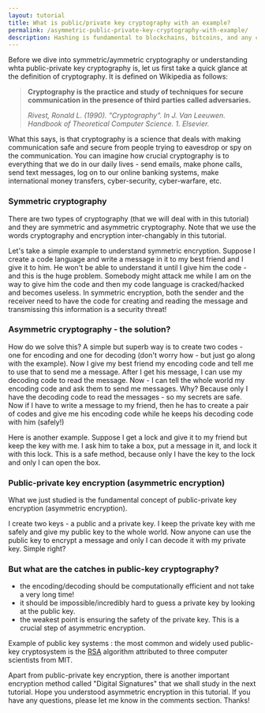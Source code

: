 ```yaml
---
layout: tutorial
title: What is public/private key cryptography with an example?
permalink: /asymmetric-public-private-key-cryptography-with-example/
description: Hashing is fundamental to blockchains, bitcoins, and any cryptocurrency and in this lesson, we look at the basic properties of hashing and how these properties makes hashing attractive to blockchains and cryptocurrencies. 
---
```

Before we dive into symmetric/aymmetric cryptography or understanding whta public-private key cryptography is, let us first take a quick glance at the definition of cryptography. It is defined on Wikipedia as follows:

> **Cryptography is the practice and study of techniques for secure communication in the presence of third parties called adversaries.**
>
> _Rivest, Ronald L. (1990). "Cryptography". In J. Van Leeuwen. Handbook of Theoretical Computer Science. 1. Elsevier._


What this says, is that cryptography is a science that deals with making communication safe and secure from people trying to eavesdrop or spy on the communication. You can imagine how crucial cryptography is to everything that we do in our daily lives - send emails, make phone calls, send text messages, log on to our online banking systems, make international money transfers, cyber-security, cyber-warfare, etc.

### Symmetric cryptography
There are two types of cryptography (that we will deal with in this tutorial) and they are symmetric and asymmetric cryptography. Note that we use the words cryptography and encryption inter-changably in this tutorial. 

Let's take a simple example to understand symmetric encryption. Suppose I create a code language and write a message in it to my best friend and I give it to him. He won't be able to understand it until I give him the code - and this is the huge problem. Somebody might attack me while I am on the way to give him the code and then my code language is cracked/hacked and becomes useless. In symmetric encryption, both the sender and the receiver need to have the code for creating and reading the message and transmissing this information is a security threat! 

### Asymmetric cryptography - the solution?
How do we solve this? A simple but superb way is to create two codes - one for encoding and one for decoding (don't worry how - but just go along with the example). Now I give my best friend my encoding code and tell me to use that to send me a message. After I get his message, I can use my decoding code to read the message. Now - I can tell the whole world my encoding code and ask them to send me messages. Why? Because only I have the decoding code to read the messages - so my secrets are safe. Now if I have to write a message to my friend, then he has to create a pair of codes and give me his encoding code while he keeps his decoding code with him (safely!)

Here is another example. Suppose I get a lock and give it to my friend but keep the key with me. I ask him to take a box, put a message in it, and lock it with this lock. This is a safe method, because only I have the key to the lock and only I can open the box. 

### Public-private key encryption (asymmetric encryption)
What we just studied is the fundamental concept of public-private key encryption (asymmetric encryption). 

I create two keys - a public and a private key. I keep the private key with me safely and give my public key to the whole world. Now anyone can use the public key to encrypt a message and only I can decode it with my private key. Simple right?

### But what are the catches in public-key cryptography?
* the encoding/decoding should be computationally efficient and not take a very long time! 
* it should be impossible/incredibly hard to guess a private key by looking at the public key. 
* the weakest point is ensuring the safety of the private key. This is a crucial step of asymmetric encryption. 

Example of public key systems : the most common and widely used public-key cryptosystem is the [RSA](https://en.wikipedia.org/wiki/RSA_(cryptosystem)) algorithm attributed to three computer scientists from MIT.

Apart from public-private key encryption, there is another important encryption method called "Digital Signatures" that we shall study in the next tutorial. Hope you understood asymmetric encryption in this tutorial. If you have any questions, please let me know in the comments section. Thanks! 
